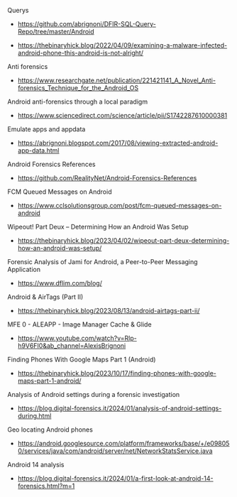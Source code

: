 Querys
- https://github.com/abrignoni/DFIR-SQL-Query-Repo/tree/master/Android

- https://thebinaryhick.blog/2022/04/09/examining-a-malware-infected-android-phone-this-android-is-not-alright/

Anti forensics
- https://www.researchgate.net/publication/221421141_A_Novel_Anti-forensics_Technique_for_the_Android_OS

Android anti-forensics through a local paradigm
- https://www.sciencedirect.com/science/article/pii/S1742287610000381

Emulate apps and appdata
- https://abrignoni.blogspot.com/2017/08/viewing-extracted-android-app-data.html

Android Forensics References
- https://github.com/RealityNet/Android-Forensics-References

FCM Queued Messages on Android
- https://www.cclsolutionsgroup.com/post/fcm-queued-messages-on-android

Wipeout! Part Deux – Determining How an Android Was Setup
- https://thebinaryhick.blog/2023/04/02/wipeout-part-deux-determining-how-an-android-was-setup/

Forensic Analysis of Jami for Android, a Peer-to-Peer Messaging Application
- https://www.dflim.com/blog/

Android & AirTags (Part II)
- https://thebinaryhick.blog/2023/08/13/android-airtags-part-ii/

MFE 0 - ALEAPP - Image Manager Cache & Glide
- https://www.youtube.com/watch?v=Rlp-h9V6FI0&ab_channel=AlexisBrignoni

Finding Phones With Google Maps Part 1 (Android)
- https://thebinaryhick.blog/2023/10/17/finding-phones-with-google-maps-part-1-android/

Analysis of Android settings during a forensic investigation
- https://blog.digital-forensics.it/2024/01/analysis-of-android-settings-during.html

Geo locating Android phones
- https://android.googlesource.com/platform/frameworks/base/+/e098050/services/java/com/android/server/net/NetworkStatsService.java

Android 14 analysis
- https://blog.digital-forensics.it/2024/01/a-first-look-at-android-14-forensics.html?m=1
